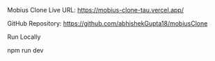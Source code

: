 Mobius Clone
Live URL: https://mobius-clone-tau.vercel.app/

GitHub Repository: https://github.com/abhishekGupta18/mobiusClone

Run Locally

npm run dev
